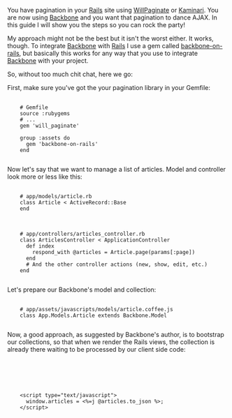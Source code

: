 You have pagination in your [Rails] site using [WillPaginate] or [Kaminari].
You are now using [Backbone] and you want that pagination to dance AJAX.
In this guide I will show you the steps so you can rock the party!

My approach might not be the best but it isn't the worst either. It works, though.
To integrate [Backbone] with [Rails] I use a gem called [backbone-on-rails], but
basically this works for any way that you use to integrate [Backbone] with your
project.

So, without too much chit chat, here we go:

First, make sure you've got the your pagination library in your Gemfile:

<pre>
  <code class="ruby">
    # Gemfile
    source :rubygems
    # ...
    gem 'will_paginate'

    group :assets do
      gem 'backbone-on-rails'
    end
  </code>
</pre>

Now let's say that we want to manage a list of articles. Model and controller
look more or less like this:

<pre>
  <code class="ruby">
    # app/models/article.rb
    class Article < ActiveRecord::Base
    end
  </code>
</pre>

<pre>
  <code class="ruby">
    # app/controllers/articles_controller.rb
    class ArticlesController < ApplicationController
      def index
        respond_with @articles = Article.page(params[:page])
      end
      # And the other controller actions (new, show, edit, etc.)
    end
  </code>
</pre>

Let's prepare our Backbone's model and collection:
<pre>
  <code class="coffeescript">
    # app/assets/javascripts/models/article.coffee.js
    class App.Models.Article extends Backbone.Model
  </code>
</pre>

Now, a good approach, as suggested by Backbone's author, is to bootstrap our
collections, so that when we render the Rails views, the collection is already
there waiting to be processed by our client side code:

<pre>
  <code class="xml">
  <table class="">
  </table>
    &lt;script type="text/javascript"&gt;
      window.articles = <%=j @articles.to_json %>;
    &lt;/script&gt;
  </code>
</pre>

[Backbone]: http://documentcloud.github.com/backbone
[Rails]: http://rubyonrails.org
[WillPaginate]: http://rubygems.org/gems/will_paginate
[Kaminari]: http://rubygems.org/gems/kaminari
[backbone-on-rails]: https://github.com/meleyal/backbone-on-rails
